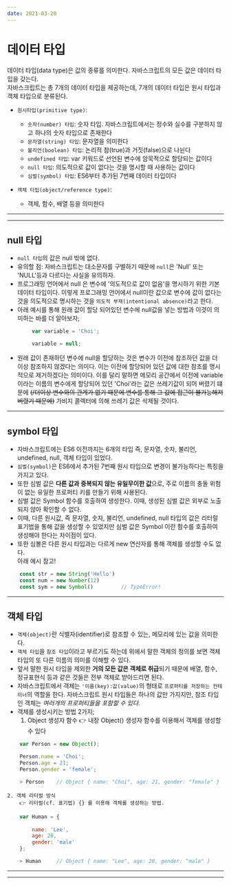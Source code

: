 ```yaml
---
date: 2021-03-20
---
```


# 데이터 타입 

데이터 타입(data type)은 값의 종류를 의미한다. 자바스크립트의 모든 값은 데이터 타입을 갖는다. 
<br> 자바스크립트는 총 7개의 데이터 타입을 제공하는데, 7개의 데이터 타입은 원시 타입과 객체 타입으로 분류된다.  

- `원시타입(primitive type)`: 
	- `숫자(number) 타입`: 숫자 타입. 자바스크립트에서는 정수와 실수를 구분하지 않고 하나의 숫자 타입으로 존재한다
	- `문자열(string) 타입`: 문자열을 의미한다 
	- `불리언(boolean) 타입`: 논리적 참(true)과 거짓(false)으로 나뉜다 
	- `undefined 타입`: var 키워드로 선언된 변수에 암묵적으로 할당되는 값이다 
	- `null 타입`: 의도적으로 값이 없다는 것을 명시할 때 사용하는 값이다
	- `심벌(symbol) 타입`: ES6부터 추가된 7번째 데이터 타입이다 

- `객체 타입(object/reference type)`: 
	- 객체, 함수, 배열 등을 의미한다 

---
---

## null 타입 

- `null 타입`의 값은 null 밖에 없다. 
- 유의할 점: 자바스크립트는 대소문자를 구별하기 때문에 `null`은 'Null' 또는 'NULL'등과 다르다는 사실을 유의하자. 
- 프로그래밍 언어에서 null 은 변수에 '의도적으로 값이 없음'을 명시하기 위한 기본 데이터 타입이다. 이렇게 프로그래밍 언어에서 null이란 값으로 변수에 값이 없다는 것을 의도적으로 명시하는 것을 `의도적 부재(intentional absence)`라고 한다. 
- 아래 예시를 통해 원래 값이 할당 되어있던 변수에 null값을 넣는 방법과 이것이 의미하는 바를 더 알아보자; 
```javascript
		var variable = 'Choi'; 

		variable = null;  
``` 
- 원래 값이 존재하던 변수에 null을 할당하는 것은 변수가 이전에 참조하던 값을 더 이상 참조하지 않겠다는 의미다. 이는 이전에 할당되어 있던 값에 대한 참조를 명시적으로 제거하겠다는 의미이다. 이를 달리 말하면 메모리 공간에서 이전에 variable이라는 이름의 변수에게 할당되어 있던 'Choi'라는 값은 쓰레기값이 되어 버렸기 떄문에 ~~(/더이상 변수와의 관계가 없기 때문에 변수를 통해 그 값에 접근이 불가능해져 버렸기 때문에)~~ 가비지 콜렉터에 의해 쓰레기 값은 삭제될 것이다. 
---

## symbol 타입 

- 자바스크립트에는 ES6 이전까지는 6개의 타입 즉, 문자열, 숫자, 불리언, undefined, null, 객체 타입이 있었다. 
- `심벌(symbol)`은 ES6에서 추가된 7번째 원시 타입으로 변경이 불가능하다는 특징을 가지고 있다. 
- 또한 심벌 값은 **다른 값과 중복되지 않는 유일무이한 값**으로, 주로 이름의 충돌 위험이 없는 유일한 프로퍼티 키를 만들기 위해 사용된다. 
- 심벌 값은 Symbol 함수를 호출하여 생성한다. 이때, 생성된 심벌 값은 외부로 노출되지 않아 확인할 수 없다. 
- 이때, 다른 원시값, 즉 문자열, 숫자, 불리언, undefined, null 타입의 값은 리터럴 표기법을 통해 값을 생성할 수 있었지만 심벌 값은 Symbol 이란 함수를 호출하여 생성해야 한다는 차이점이 있다.
- 또한 심볼은 다른 원시 타입과는 다르게 new 연산자를 통해 객체를 생성할 수도 없다. 
<br> 아래 예시 참고! 
```javascript
	const str = new String('Hello')
	const num = new Number(12)
	const sym = new Symbol()         // TypeError!
```
---

## 객체 타입 

- `객체(object)`란 식별자(identifier)로 참조할 수 있는, 메모리에 있는 값을 의미한다.  
- `객체 타입`을 `참조 타입`이라고 부르기도 하는데 위에서 말한 객체의 정의를 보면 객체타입의 또 다른 이름의 의미를 이해할 수 있다. 
- 앞서 말한 원시 타입을 제외한 **거의 모든 값은 객체로 취급**되기 때문에 배열, 함수, 정규표현식 등과 같은 것들은 전부 객체로 받아드리면 된다. 
- 자바스크립트에서 객체는 `'이름(key):값(value)`의 형태로 `프로퍼티를 저장하는 컨테이너`의 역할을 한다. 자바스크립트 원시 타입들은 하나의 값만 가지지만, 참조 타입인 객체는 *여러개의 프로퍼티들을 포함할 수 있다.*
- 객체를 생성시키는 방법 2가지;
	1. Object 생성자 함수
		👉 내장 Object() 생성자 함수를 이용해서 객체를 생성할 수 있다
```javascript
	var Person = new Object();

	Person.name = 'Choi'; 
	Person.age = 21;
	Person.gender = 'female';  

	> Person    // Object { name: "Choi", age: 21, gender: "female" }
```
	2. 객체 리터럴 방식 
		👉 리터럴(cf. 표기법) {} 를 이용해 객체를 생성하는 방법. 
```javascript
	var Human = {
		
		name: 'Lee',
		age: 20,
		gender: 'male'
	};

	> Human     // Object { name: "Lee", age: 20, gender: "male" }
```

---
---